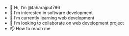 - 👋 Hi, I’m @taharajput786
- 👀 I’m interested in software development
- 🌱 I’m currently learning web development
- 💞️ I’m looking to collaborate on web development project
- 📫 How to reach me

<!---
taharajput786/taharajput786 is a ✨ special ✨ repository because its `README.md` (this file) appears on your GitHub profile.
You can click the Preview link to take a look at your changes.
--->
